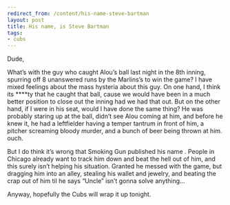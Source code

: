 ```yaml
---
redirect_from: /content/his-name-steve-bartman
layout: post
title: His name, is Steve Bartman
tags:
- cubs
---
```

Dude,

What’s with the guy who caught Alou’s ball last night in the 8th inning, spurring off 8 unanswered runs by the Marlins’s to win the game? I have mixed feelings about the mass hysteria about this guy. On one hand, I think its ****ty that he caught that ball, cause we would have been in a much better position to close out the inning had we had that out. But on the other hand, if I were in his seat, would I have done the same thing? He was probably staring up at the ball, didn’t see Alou coming at him, and before he knew it, he had a leftfielder having a temper tantrum in front of him, a pitcher screaming bloody murder, and a bunch of beer being thrown at him. ouch.

But I do think it’s wrong that Smoking Gun published his name . People in Chicago already want to track him down and beat the hell out of him, and this surely isn’t helping his situation. Granted he messed with the game, but dragging him into an alley, stealing his wallet and jewelry, and beating the crap out of him til he says “Uncle” isn’t gonna solve anything…

Anyway, hopefully the Cubs will wrap it up tonight.
